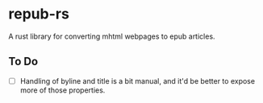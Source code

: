 repub-rs
========

A rust library for converting mhtml webpages to epub articles.

To Do
-----

- [ ] Handling of byline and title is a bit manual, and it'd be better to
  expose more of those properties.

